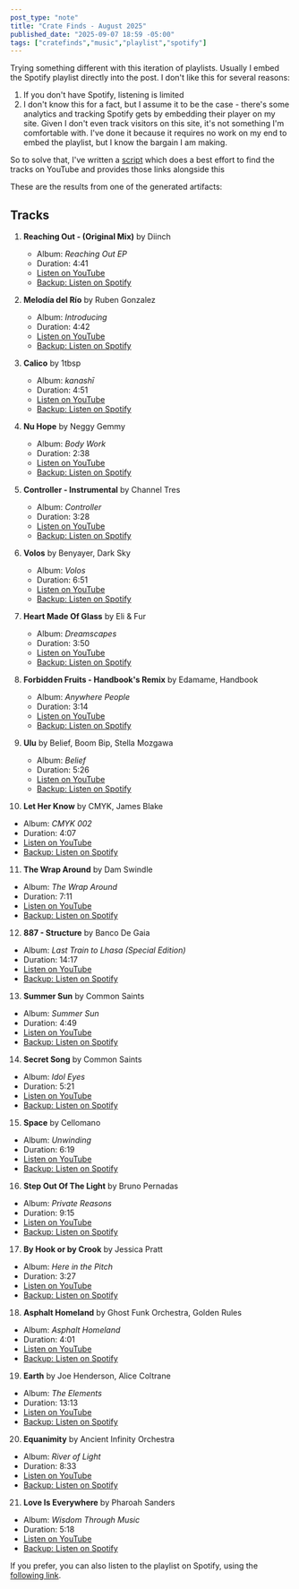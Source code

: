 ```yaml
---
post_type: "note" 
title: "Crate Finds - August 2025"
published_date: "2025-09-07 18:59 -05:00" 
tags: ["cratefinds","music","playlist","spotify"]
---
```


Trying something different with this iteration of playlists. Usually I embed the Spotify playlist directly into the post. I don't like this for several reasons: 

1. If you don't have Spotify, listening is limited
2. I don't know this for a fact, but I assume it to be the case - there's some analytics and tracking Spotify gets by embedding their player on my site. Given I don't even track visitors on this site, it's not something I'm comfortable with. I've done it because it requires no work on my end to embed the playlist, but I know the bargain I am making.

So to solve that, I've written a [script](https://github.com/lqdev/playlist-creator) which does a best effort to find the tracks on YouTube and provides those links alongside this

These are the results from one of the generated artifacts:

## Tracks

1. **Reaching Out \- \(Original Mix\)** by Diinch
   - Album: *Reaching Out EP*
   - Duration: 4:41
   - [Listen on YouTube](https://www.youtube.com/watch?v=s4kGu7FWrvs)
   - [Backup: Listen on Spotify](https://open.spotify.com/track/1xnlRaG9WOHGQWSkG1sX4I)

2. **Melodía del Río** by Ruben Gonzalez
   - Album: *Introducing*
   - Duration: 4:42
   - [Listen on YouTube](https://www.youtube.com/watch?v=Z8C76TDpb00)
   - [Backup: Listen on Spotify](https://open.spotify.com/track/4NRcWinZz7Kq1ErQPaMIqY)

3. **Calico** by 1tbsp
   - Album: *kanashī*
   - Duration: 4:51
   - [Listen on YouTube](https://www.youtube.com/watch?v=wpQbl2Wwiq4)
   - [Backup: Listen on Spotify](https://open.spotify.com/track/2lJM9fK3zYQRXVXOTauwhZ)

4. **Nu Hope** by Neggy Gemmy
   - Album: *Body Work*
   - Duration: 2:38
   - [Listen on YouTube](https://www.youtube.com/watch?v=yeKBoW4sDPI)
   - [Backup: Listen on Spotify](https://open.spotify.com/track/0iIh8chjXYKQMhqO0b1hGu)

5. **Controller \- Instrumental** by Channel Tres
   - Album: *Controller*
   - Duration: 3:28
   - [Listen on YouTube](https://www.youtube.com/watch?v=IvjzcwKj1uk)
   - [Backup: Listen on Spotify](https://open.spotify.com/track/7fAVWCjPLL4WV1a4htyL0Z)

6. **Volos** by Benyayer, Dark Sky
   - Album: *Volos*
   - Duration: 6:51
   - [Listen on YouTube](https://www.youtube.com/watch?v=KwVNKYx2z5Q)
   - [Backup: Listen on Spotify](https://open.spotify.com/track/3HIfT3TlQpNQJApZnJIk7F)

7. **Heart Made Of Glass** by Eli & Fur
   - Album: *Dreamscapes*
   - Duration: 3:50
   - [Listen on YouTube](https://www.youtube.com/watch?v=I1t6B5eBDYo)
   - [Backup: Listen on Spotify](https://open.spotify.com/track/49oh846SsD8V9Zj7eQF4gb)

8. **Forbidden Fruits \- Handbook's Remix** by Edamame, Handbook
   - Album: *Anywhere People*
   - Duration: 3:14
   - [Listen on YouTube](https://www.youtube.com/watch?v=vQ90og5ffFo)
   - [Backup: Listen on Spotify](https://open.spotify.com/track/5wHjchEV7pPBWvffyNUJSM)

9. **Ulu** by Belief, Boom Bip, Stella Mozgawa
   - Album: *Belief*
   - Duration: 5:26
   - [Listen on YouTube](https://www.youtube.com/watch?v=-qCLR-MatN4)
   - [Backup: Listen on Spotify](https://open.spotify.com/track/1w6Z2eLAHMMaMOrHtCRcKA)

10. **Let Her Know** by CMYK, James Blake
   - Album: *CMYK 002*
   - Duration: 4:07
   - [Listen on YouTube](https://www.youtube.com/watch?v=tPgK9NIQrT8)
   - [Backup: Listen on Spotify](https://open.spotify.com/track/0dX9DhvCHFTwnF4sgUSSVD)

11. **The Wrap Around** by Dam Swindle
   - Album: *The Wrap Around*
   - Duration: 7:11
   - [Listen on YouTube](https://www.youtube.com/watch?v=RmHWcP3f-7c)
   - [Backup: Listen on Spotify](https://open.spotify.com/track/6rltsJM5CMrpuG1lZkoGBJ)

12. **887 \- Structure** by Banco De Gaia
   - Album: *Last Train to Lhasa \(Special Edition\)*
   - Duration: 14:17
   - [Listen on YouTube](https://www.youtube.com/watch?v=MDTmaW9qatQ)
   - [Backup: Listen on Spotify](https://open.spotify.com/track/3SlM5bKvhyHKQBJEi6AoAV)

13. **Summer Sun** by Common Saints
   - Album: *Summer Sun*
   - Duration: 4:49
   - [Listen on YouTube](https://www.youtube.com/watch?v=ApSZDlw9diI)
   - [Backup: Listen on Spotify](https://open.spotify.com/track/7JHFdL1Tt1JcCpt3pPY2Ok)

14. **Secret Song** by Common Saints
   - Album: *Idol Eyes*
   - Duration: 5:21
   - [Listen on YouTube](https://www.youtube.com/watch?v=gCGqj991qN4)
   - [Backup: Listen on Spotify](https://open.spotify.com/track/3usIpncQ0ZQ6ZNgpBAWyAV)

15. **Space** by Cellomano
   - Album: *Unwinding*
   - Duration: 6:19
   - [Listen on YouTube](https://www.youtube.com/watch?v=bbkaZc2b7UE)
   - [Backup: Listen on Spotify](https://open.spotify.com/track/0ECvHoLfBSOL182Ojgigch)

16. **Step Out Of The Light** by Bruno Pernadas
   - Album: *Private Reasons*
   - Duration: 9:15
   - [Listen on YouTube](https://www.youtube.com/watch?v=Ou1yQ1S7a0E)
   - [Backup: Listen on Spotify](https://open.spotify.com/track/303Il86VraD7v8f0x2dWGB)

17. **By Hook or by Crook** by Jessica Pratt
   - Album: *Here in the Pitch*
   - Duration: 3:27
   - [Listen on YouTube](https://www.youtube.com/watch?v=jVoViv23BdE)
   - [Backup: Listen on Spotify](https://open.spotify.com/track/6KMUBFHS4ad118X0HcR42T)

18. **Asphalt Homeland** by Ghost Funk Orchestra, Golden Rules
   - Album: *Asphalt Homeland*
   - Duration: 4:01
   - [Listen on YouTube](https://www.youtube.com/watch?v=OxLHmmvbonA)
   - [Backup: Listen on Spotify](https://open.spotify.com/track/4ieVyUVpSZz1GBKuU22PtU)

19. **Earth** by Joe Henderson, Alice Coltrane
   - Album: *The Elements*
   - Duration: 13:13
   - [Listen on YouTube](https://www.youtube.com/watch?v=UpZJ_LQ4CFg)
   - [Backup: Listen on Spotify](https://open.spotify.com/track/5tR80sypNbMyWIbDfiBBXh)

20. **Equanimity** by Ancient Infinity Orchestra
   - Album: *River of Light*
   - Duration: 8:33
   - [Listen on YouTube](https://www.youtube.com/watch?v=NSNlD74PYwg)
   - [Backup: Listen on Spotify](https://open.spotify.com/track/5WrlP1k0g65VibfU62NWnu)

21. **Love Is Everywhere** by Pharoah Sanders
   - Album: *Wisdom Through Music*
   - Duration: 5:18
   - [Listen on YouTube](https://www.youtube.com/watch?v=yQvpDIE70wk)
   - [Backup: Listen on Spotify](https://open.spotify.com/track/4IIxBK0L8uj7viwxhmuSc4)


If you prefer, you can also listen to the playlist on Spotify, using the [following link](https://open.spotify.com/playlist/5CTCAnbYOoWS1sdYolrZAG).
